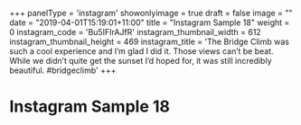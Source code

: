 +++
panelType                   = 'instagram'
showonlyimage = true
draft = false
image = ""
date = "2019-04-01T15:19:01+11:00"
title = "Instagram Sample 18"
weight = 0
instagram_code              = 'Bu5IFIrAJfR'
instagram_thumbnail_width   = 612
instagram_thumbnail_height  = 469
instagram_title             = 'The Bridge Climb was such a cool experience and I’m glad I did it. Those views can’t be beat. While we didn’t quite get the sunset I’d hoped for, it was still incredibly beautiful. #bridgeclimb'
+++

# Instagram Sample 18

